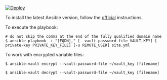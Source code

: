 [![Deploy](https://github.com/vaicys/apollo/actions/workflows/deploy.yml/badge.svg)](https://github.com/vaicys/apollo/actions/workflows/deploy.yml)

To install the latest Ansible version, follow the [official](https://docs.ansible.com/ansible/latest/installation_guide/intro_installation.html) instructions.

To execute the playbook:
```
# do not skip the comma at the end of the fully qualified domain name
$ ansible-playbook -i "[FQDN]," [--vault-password-file VAULT_KEY] [--private-key PRIVATE_KEY_FILE] [-u REMOTE_USER] site.yml
```

To work with encrypted variable files:
```
$ ansible-vault encrypt --vault-password-file ~/vault_key [filename]

$ ansible-vault decrypt --vault-password-file ~/vault_key [filename]
```
